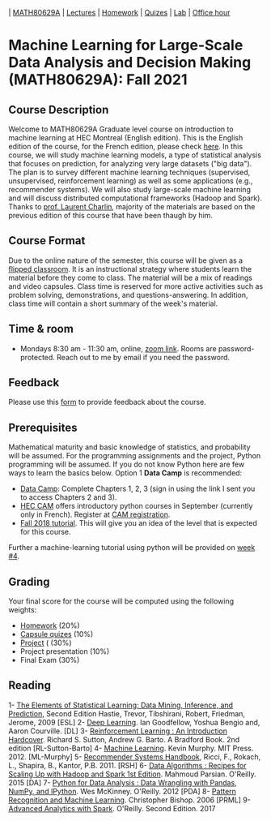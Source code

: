| [MATH80629A](main.md) | [Lectures](lectures.md) | [Homework](homework.md) | [Quizes](quizes.md) | [Lab](lab.md) | [Office hour](office_hr.md)
# Machine Learning for Large-Scale Data Analysis and Decision Making (MATH80629A): Fall 2021

## Course Description
Welcome to MATH80629A Graduate level course on introduction to machine learning at HEC Montreal (English edition). This is the English edition of the course, for the French edition, please check [here](http://www.cs.toronto.edu/~lcharlin/courses/80-629/).
In this course, we will study machine learning models, a type of statistical analysis that focuses on prediction, for analyzing very large datasets ("big data").
The plan is to survey different machine learning techniques (supervised, unsupervised, reinforcement learning) as well as some applications (e.g., recommender systems). We will also study large-scale machine learning and will discuss distributed computational frameworks (Hadoop and Spark).
Thanks to [prof. Laurent Charlin](http://www.cs.toronto.edu/~lcharlin/courses/80-629/), majority of the materials are based on the previous edition of this course that have been thaugh by him. 


## Course Format
Due to the online nature of the semester, this course will be given as a [flipped classroom](). It is an instructional strategy where students learn the material before they come to class. The material will be a mix of readings and video capsules. Class time is reserved for more active activities such as problem solving, demonstrations, and questions-answering. In addition, class time will contain a short summary of the week's material.

## Time & room
- Mondays 8:30 am - 11:30 am, online, [zoom link](). Rooms are password-protected. Reach out to me by email if you need the password.

## Feedback
Please use this [form]() to provide feedback about the course.

## Prerequisites
Mathematical maturity and basic knowledge of statistics, and probability will be assumed. 
For the programming assignments and the project, Python programming will be assumed. If you do not know Python here are few ways to learn the basics below. Option 1 **Data Camp** is recommended:

- [Data Camp](https://www.datacamp.com/onboarding/create_account?track_id=17): Complete Chapters 1, 2, 3 (sign in using the link I sent you to access Chapters 2 and 3).
- [HEC CAM]() offers introductory python courses in September (currently only in French). Register at [CAM registration](https://inscription.hec.ca/cams/).
- [Fall 2018 tutorial](http://www.cs.toronto.edu/~lcharlin/courses/80-629/tutorial_f18.html). This will give you an idea of the level that is expected for this course.  

Further a machine-learning tutorial using python will be provided on [week #4](lectures.md).

## Grading
Your final score for the course will be computed using the following weights:

- [Homework](homework.md) (20%)
- [Capsule quizes](quizes.md)  (10%)
- [Project](homework.md) ( (30%)
- Project presentation (10%)
- Final Exam (30%)

## Reading
1- [The Elements of Statistical Learning: Data Mining, Inference, and Prediction](https://web.stanford.edu/~hastie/Papers/ESLII.pdf), Second Edition Hastie, Trevor, Tibshirani, Robert, Friedman, Jerome, 2009 [ESL]
2- [Deep Learning](http://deeplearningbook.org/). Ian Goodfellow, Yoshua Bengio and, Aaron Courville. [DL]
3- [Reinforcement Learning : An Introduction Hardcover](http://incompleteideas.net/book/the-book-2nd.html). Richard S. Sutton, Andrew G. Barto. A Bradford Book. 2nd edition [RL-Sutton-Barto]
4- [Machine Learning](). Kevin Murphy. MIT Press. 2012. [ML-Murphy]
5- [Recommender Systems Handbook](), Ricci, F., Rokach, L., Shapira, B., Kantor, P.B. 2011. [RSH]
6- [Data Algorithms : Recipes for Scaling Up with Hadoop and Spark 1st Edition](). Mahmoud Parsian. O'Reilly. 2015 [DA]
7- [Python for Data Analysis : Data Wrangling with Pandas, NumPy, and IPython](). Wes McKinney. O'Reilly. 2012 [PDA]
8- [Pattern Recognition and Machine Learning](). Christopher Bishop. 2006 [PRML]
9- [Advanced Analytics with Spark](). O'Reilly. Second Edition. 2017
